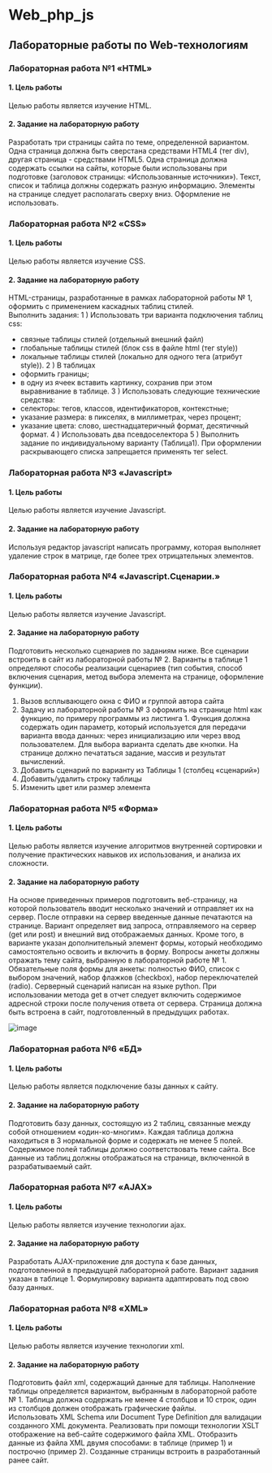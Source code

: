# Web_php_js

## Лабораторные работы по Web-технологиям

### Лабораторная работа №1 «HTML»

#### 1. Цель работы

Целью работы является изучение HTML.

#### 2. Задание на лабораторную работу

Разработать три страницы сайта по теме, определенной вариантом. 
Одна страница должна быть сверстана средствами HTML4 (тег div), другая страница - средствами HTML5. 
Одна страница должна содержать ссылки на сайты, которые были использованы при подготовке (заголовок страницы: «Использованные источники»). 
Текст, список и таблица должны содержать разную информацию. Элементы на странице следует располагать сверху вниз. 
Оформление не использовать.

### Лабораторная работа №2 «CSS»

#### 1. Цель работы

Целью работы является изучение CSS.

#### 2. Задание на лабораторную работу

HTML-страницы, разработанные в рамках лабораторной работы № 1, оформить с применением каскадных таблиц стилей.  
Выполнить задания:
1 ) Использовать  три варианта подключения таблиц css:  
- связные таблицы стилей (отдельный  внешний файл)
- глобальные таблицы стилей (блок css в  файле html (тег style)) 
- локальные таблицы стилей (локально для одного тега (атрибут style)). 
2 )  В таблицах 
- оформить границы; 
- в одну из ячеек вставить картинку, сохранив при этом выравнивание в таблице.
3 ) Использовать следующие технические средства:
- селекторы: тегов, классов, идентификаторов, контекстные;
- указание размера: в пикселях, в миллиметрах, через процент;
- указание цвета: слово, шестнадцатеричный формат, десятичный формат.
4 )  Использовать два псевдоселектора
5 ) Выполнить задание по индивидуальному варианту (Таблица1). При оформлении раскрывающего списка запрещается применять тег select.

### Лабораторная работа №3 «Javascript»

#### 1. Цель работы

Целью работы является изучение Javascript.

#### 2. Задание на лабораторную работу

Используя редактор javascript  написать программу,
которая выполняет удаление строк в матрице,
где более трех отрицательных элементов.

### Лабораторная работа №4 «Javascript.Сценарии.»

#### 1. Цель работы

Целью работы является изучение Javascript.

#### 2. Задание на лабораторную работу

Подготовить несколько сценариев по заданиям ниже. Все сценарии встроить в сайт из лабораторной работы № 2. 
Варианты в таблице 1 определяют способы реализации сценариев 
(тип события, способ включения сценария, метод выбора элемента на странице, оформление функции).
1)	Вызов всплывающего окна с ФИО и группой автора сайта 
2)	Задачу из лабораторной работы № 3 оформить на странице html как функцию, по примеру программы из листинга 1. 
Функция должна содержать один параметр, который используется для передачи варианта ввода данных:
через инициализацию или через ввод пользователем. 
Для выбора варианта  сделать две кнопки. На странице должно печататься задание, массив и результат вычислений.
4)	Добавить сценарий по варианту из Таблицы 1 (столбец «сценарий»)
5)	Добавить/удалить строку таблицы
6)	Изменить цвет или размер элемента

### Лабораторная работа №5 «Форма»

#### 1. Цель работы

Целью работы является изучение алгоритмов внутренней сортировки
и получение практических навыков их использования, и анализа их
сложности.

#### 2. Задание на лабораторную работу

На основе приведенных примеров подготовить веб-страницу, на которой пользователь вводит несколько значений и отправляет их на сервер. 
После отправки на сервер введенные данные печатаются на странице. 
Вариант определяет вид запроса, отправляемого на сервер (get или post) и внешний вид отображаемых данных.
Кроме того, в варианте указан дополнительный элемент формы, который необходимо самостоятельно освоить и включить в форму.
Вопросы анкеты должны отражать тему сайта, выбранную в лабораторной работе № 1. 
Обязательные поля формы для анкеты: полностью ФИО, список с выбором значений, набор флажков (checkbox), набор переключателей (radio). 
Серверный сценарий написан на языке python.
При использовании метода get в отчет следует включить содержимое адресной строки после получения ответа от сервера.
Страница должна быть встроена в сайт, подготовленный в предыдущих работах.

![image](https://user-images.githubusercontent.com/93859142/168481939-f3c36075-f281-4968-9f60-0441e6f1328f.png)

### Лабораторная работа №6 «БД»

#### 1. Цель работы

Целью работы является подключение базы данных к сайту.

#### 2. Задание на лабораторную работу

Подготовить  базу  данных, состоящую из  2 таблиц, связанные между собой отношением «один-ко-многим». 
Каждая таблица должна находиться в 3 нормальной форме и содержать не менее 5 полей. 
Содержимое полей таблицы должно соответствовать теме сайта. 
Все данные из таблиц должны отображаться на странице, включенной в разрабатываемый сайт.

### Лабораторная работа №7 «AJAX»

#### 1. Цель работы

Целью работы является изучение технологии ajax.

#### 2. Задание на лабораторную работу

Разработать AJAX-приложение для доступа к базе данных, подготовленной в предыдущей лабораторной работе. 
Вариант задания указан в таблице 1. Формулировку варианта адаптировать под свою базу данных.

### Лабораторная работа №8 «XML»

#### 1. Цель работы

Целью работы является изучение технологии xml.

#### 2. Задание на лабораторную работу

Подготовить файл  xml, содержащий данные для таблицы. 
Наполнение  таблицы определяется вариантом,  выбранным  в лабораторной работе № 1. 
Таблица  должна содержать не менее  4 столбцов и 10 строк, один из столбцов должен отображать графические файлы.  
Использовать XML Schema или Document Type Definition для валидации созданного XML документа.
Реализовать при помощи технологии XSLT отображение на веб-сайте содержимого файла XML. 
Отобразить данные из файла XML двумя способами: в таблице (пример 1) и построчно (пример 2). 
Созданные страницы встроить в разработанный ранее сайт.



